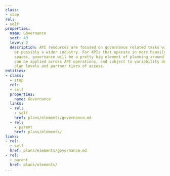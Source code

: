 ```yaml
---
class:
- stop
rel:
- self
properties:
  name: Governance
  sort: 43
  level: 2
  description: API resources are focused on governance related tasks within a company
    or possibly a wider industry. For APIs that operate in more heavily regulated
    spaces, governance will be a pretty big element of planning around APIs. Governance
    can be applied across API operations, and subject to variability depending on
    plan levels and partner tiers of access.
entities:
- class:
  - stop
  rel:
  - self
  properties:
    name: Governance
  links:
  - rel:
    - self
    href: plans/elements/governance.md
  - rel:
    - parent
    href: plans/elements/
links:
- rel:
  - self
  href: plans/elements/governance.md
- rel:
  - parent
  href: plans/elements/
...
```

